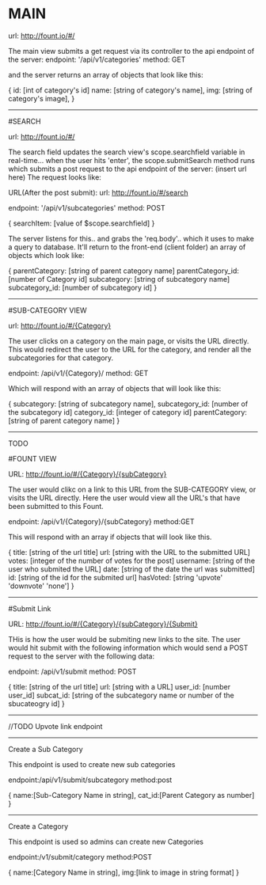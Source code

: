 # MAIN

url: http://fount.io/#/

The main view submits a get request via its controller
to the api endpoint of the server:
  endpoint: '/api/v1/categories'
  method: GET

and the server returns an array of objects that look like this:

{
  id: [int of category's id]
  name: [string of category's name],
  img: [string of category's image],
}
__________________________

#SEARCH


url: http://fount.io/#/

The search field updates the search view's scope.searchfield variable in real-time...
when the user hits 'enter', the scope.submitSearch method runs which
submits a post request to the api endpoint of the server:
    (insert url here)
The request looks like:

URL(After the post submit): url: http://fount.io/#/search

endpoint: '/api/v1/subcategories'
method: POST

{
  searchItem: [value of $scope.searchfield]
}

The server listens for this.. and grabs the 'req.body'.. which it uses to
make a query to database.
It'll return to the front-end (client folder) an array of objects which look like:

{
  parentCategory: [string of parent category name]
  parentCategory_id: [number of Category id]
  subcategory: [string of subcategory name]
  subcategory_id: [number of subcategory id]
}

________________________________

#SUB-CATEGORY VIEW

url: http://fount.io/#/{Category}

The user clicks on a category on the main page, or visits the URL directly. This would redirect the user to the URL for the category, and render all the subcategories for that category.

endpoint: /api/v1/{Category}/
method: GET

Which will respond with an array of objects that will look like this:

{
  subcategory: [string of subcategory name],
  subcategory_id: [number of the subcategory id]
  category_id: [integer of category id]
  parentCategory: [string of parent category name]
}


____________________________________

TODO

#FOUNT VIEW

URL: http://fount.io/#/{Category}/{subCategory}

The user would clikc on a link to this URL from the SUB-CATEGORY view, or visits the URL directly. Here the user would view all the URL's that have been submitted to this Fount.

endpoint: /api/v1/{Category}/{subCategory}
method:GET

This will respond with an array if objects that will look like this.

{
  title: [string of the url title]
  url: [string with the URL to the submitted URL]
  votes: [integer of the number of votes for the post]
  username: [string of the user who submited the URL]
  date: [string of the date the url was submitted]
  id: [string of the id for the submited url]
  hasVoted: [string 'upvote' 'downvote' 'none']
}

_________________________________________


#Submit Link

URL: http://fount.io/#/{Category}/{subCategory}/{Submit}

THis is how the user would be submiting new links to the site. The user would hit submit with the following information which would send a POST request to the server with the following data:

endpoint: /api/v1/submit
method: POST

{
    title: [string of the url title]
    url: [string with a URL]
    user_id: [number user_id]
    subcat_id: [string of the subcategory name or number of the sbucateogry id]
}


____________________________________________

//TODO Upvote link endpoint



_____________________________________________
Create a Sub Category

This endpoint is used to create new sub categories

endpoint:/api/v1/submit/subcategory
method:post

{
  name:[Sub-Category Name in string],
  cat_id:[Parent Category as number]
}
_____________________________________________
Create a Category

This endpoint is used so admins can create new Categories

endpoint:/v1/submit/category
method:POST

{
  name:[Category Name in string],
  img:[link to image in string format]
}
